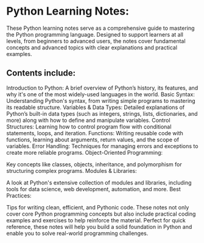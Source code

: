 # Python Learning Notes:

These Python learning notes serve as a comprehensive guide to mastering the Python programming language. Designed to support learners at all levels, from beginners to advanced users, the notes cover fundamental concepts and advanced topics with clear explanations and practical examples.

## Contents include:

Introduction to Python: 
A brief overview of Python’s history, its features, and why it's one of the most widely-used languages in the world.
Basic Syntax:
Understanding Python's syntax, from writing simple programs to mastering its readable structure.
Variables & Data Types:
Detailed explanations of Python’s built-in data types (such as integers, strings, lists, dictionaries, and more) along with how to define and manipulate variables.
Control Structures:
Learning how to control program flow with conditional statements, loops, and iteration.
Functions:
Writing reusable code with functions, learning about arguments, return values, and the scope of variables.
Error Handling:
Techniques for managing errors and exceptions to create more reliable programs.
Object-Oriented Programming: 

Key concepts like classes, objects, inheritance, and polymorphism for structuring complex programs.
Modules & Libraries:

A look at Python's extensive collection of modules and libraries, including tools for data science, web development, automation, and more.
Best Practices:

Tips for writing clean, efficient, and Pythonic code.
These notes not only cover core Python programming concepts but also include practical coding examples and exercises to help reinforce the material. Perfect for quick reference, these notes will help you build a solid foundation in Python and enable you to solve real-world programming challenges.

